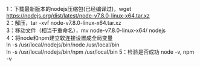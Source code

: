 1：下载最新版本的nodejs压缩包(已经编译过)，wget https://nodejs.org/dist/latest/node-v7.8.0-linux-x64.tar.xz  
2：解压，tar -xvf node-v7.8.0-linux-x64.tar.xz  
3：移动文件（相当于重命名），mv node-v7.8.0-linux-x64/ nodejs  
4：将node和npm建立软连接设置成全局变量  
ln -s /usr/local/nodejs/bin/node /usr/local/bin  
ln -s /usr/local/nodejs/bin/npm /usr/local/bin 5：检验是否成功 node -v, npm -v  

